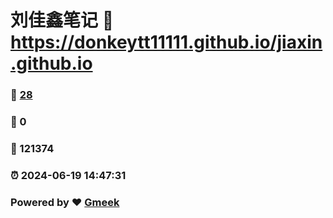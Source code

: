 # 刘佳鑫笔记 :link: https://donkeytt11111.github.io/jiaxin.github.io 
### :page_facing_up: [28](https://donkeytt11111.github.io/jiaxin.github.io/tag.html) 
### :speech_balloon: 0 
### :hibiscus: 121374 
### :alarm_clock: 2024-06-19 14:47:31 
### Powered by :heart: [Gmeek](https://github.com/Meekdai/Gmeek)

